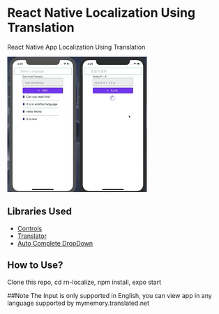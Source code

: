 # React Native Localization Using Translation

React Native App Localization Using Translation

![demo](https://raw.githubusercontent.com/asifsha/rn-localize/master/demo/translate.gif)

## Libraries Used
- [Controls](https://github.com/callstack/react-native-paper)
- [Translator](https://mymemory.translated.net/doc/spec.php)
- [Auto Complete DropDown](https://github.com/maxkordiyak/react-native-dropdown-autocomplete) 

## How to Use?
Clone this repo, cd rn-localize, npm install, expo start

##Note
The Input is only supported in English, you can view app in any language supported by mymemory.translated.net
